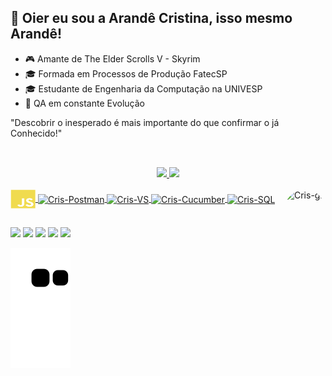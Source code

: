 ## 👋 Oier eu sou a Arandê Cristina, isso mesmo Arandê!

- 🎮 Amante de The Elder Scrolls V - Skyrim
- 🎓 Formada em Processos de Produção FatecSP
- 🎓 Estudante de Engenharia da Computação na UNIVESP
- 🌱 QA em constante Evolução

 
<div>
"Descobrir o inesperado é mais importante do que confirmar o já Conhecido!" 
  
</div>

<!---
Arande-Cris/Arande-Cris is a ✨ special ✨ repository because its `README.md` (this file) appears on your GitHub profile.
You can click the Preview link to take a look at your changes.
--->
</br>

##

<div align="center">
  <a href="https://github.com/Arande-Cris">
  <img  height="160em" src="https://github-readme-stats.vercel.app/api?username=Arande-Cris&show_icons=true&theme=radical&include_all_commits=true&count_private=true"/>
    <img height="160em" src="https://github-readme-stats.vercel.app/api/top-langs/?username=Arande-Cris&layout=compact&langs_count=7&theme=radical"/>
   
   
</div>  
  
<div style="display: inline_block"><br>
  <img align="center" alt="Cris-Js" height="30" width="40" src="https://raw.githubusercontent.com/devicons/devicon/master/icons/javascript/javascript-plain.svg">
 <img align="center" alt="Cris-Postman" height="30" width="40" src="https://img.icons8.com/external-tal-revivo-shadow-tal-revivo/24/000000/external-postman-is-the-only-complete-api-development-environment-logo-shadow-tal-revivo.png"/>
  <img align="center" alt="Cris-VS" height="30" width="40" src="https://cdn.jsdelivr.net/gh/devicons/devicon/icons/vscode/vscode-original.svg" />
   <img align="center" alt="Cris-Cucumber" height="30" width="40" src="https://cdn.jsdelivr.net/gh/devicons/devicon/icons/cucumber/cucumber-plain.svg" />
   <img align="center" alt="Cris-SQL" height="30" width="40" src="https://cdn.jsdelivr.net/gh/devicons/devicon/icons/postgresql/postgresql-original-wordmark.svg" />
  <img align="right"  alt="Cris-gif" height="150" style="border-radius:50px;" src="https://acegif.com/wp-content/uploads/cat-typing-12.gif">
 
</div>

##
<div>
<a href = "mailto:arande89@gmail.com"><img src="https://img.shields.io/badge/Gmail-D14836?style=for-the-badge&logo=gmail&logoColor=white" target="_blank"></a>
<a href="https://www.linkedin.com/in/arand%C3%AA-souza-8b7916190" target="_blank"><img src="https://img.shields.io/badge/-LinkedIn-%230077B5?style=for-the-badge&logo=linkedin&logoColor=white" target="_blank"></a> 
<a href = "https://api.whatsapp.com/send/?phone=5511974487248&text&app_absent=0"><img src = "https://img.shields.io/badge/WhatsApp-25D366?style=for-the-badge&logo=whatsapp&logoColor=white" target = "_blank"></a>
<a href = "https://t.me/mystica89"><img src = "https://img.shields.io/badge/Telegram-2CA5E0?style=for-the-badge&logo=telegram&logoColor=white" target = "_blank"></a>
<a href="https://www.youtube.com/channel/UCJbgXMH1XRq_vspatnbAsjg" target="_blank"><img src="https://img.shields.io/badge/YouTube-FF0000?style=for-the-badge&logo=youtube&logoColor=white" target="_blank"></a>
   
  ![Snake animation](https://github.com/Arande-Cris/Arande-Cris/blob/output/github-contribution-grid-snake.svg)
</div>
